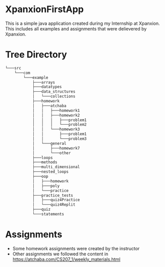 # XpanxionFirstApp
This is a simple java application created during my Internship at Xpanxion. This includes all examples and assignments that were delievered by Xpanxion.

# Tree Directory
```bash
└───src
    └───com
        └───example
            ├───arrays
            ├───datatypes
            ├───data_structures
            │   └───collections
            ├───homework
            │   ├───atchaba
            │   │   ├───homework1
            │   │   ├───homework2
            │   │   │   ├───problem1
            │   │   │   └───problem2
            │   │   └───homework3
            │   │       ├───problem1
            │   │       └───problem3
            │   └───general
            │       ├───homework7
            │       └───other
            ├───loops
            ├───methods
            ├───multi_dimensional
            ├───nested_loops
            ├───oop
            │   ├───homework
            │   ├───poly
            │   └───practice
            ├───practice_tests
            │   ├───quiz4Practice
            │   └───quiz4Replit
            ├───quiz
            └───statements
```

# Assignments
- Some homework assignments were created by the instructor
- Other assignments we followed the content in https://atchaba.com/CS207_1/weekly_materials.html
